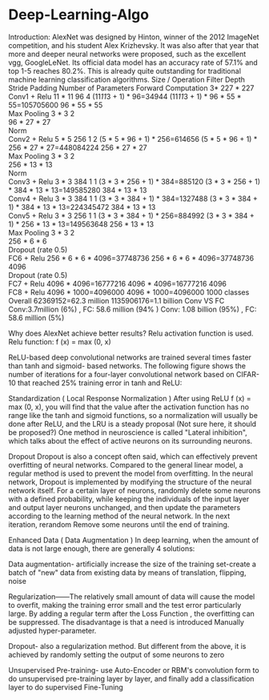 # Deep-Learning-Algo


Introduction:
AlexNet was designed by Hinton, winner of the 2012 ImageNet competition, and his student Alex Krizhevsky. It was also after that year that more and deeper neural networks were proposed, such as the excellent vgg, GoogleLeNet. Its official data model has an accuracy rate of 57.1% and top 1-5 reaches 80.2%. This is already quite outstanding for traditional machine learning classification algorithms.
Size / Operation	Filter	  Depth	  Stride	Padding	    Number of Parameters	             Forward Computation
3* 227 * 227						
Conv1 + Relu	    11 * 11	  96	     4		              (11*11*3 + 1) * 96=34944	          (11*11*3 + 1) * 96 * 55 * 55=105705600
96 * 55 * 55						
Max Pooling	      3 * 3		            2			
96 * 27 * 27						
Norm						
Conv2 + Relu	    5 * 5	    256     	1     	2	        (5 * 5 * 96 + 1) * 256=614656   	  (5 * 5 * 96 + 1) * 256 * 27 * 27=448084224
256 * 27 * 27						
Max Pooling	      3 * 3		            2			
256 * 13 * 13						
Norm						
Conv3 + Relu    	3 * 3	    384	      1	      1	          (3 * 3 * 256 + 1) * 384=885120	  (3 * 3 * 256 + 1) * 384 * 13 * 13=149585280
384 * 13 * 13						
Conv4 + Relu	    3 * 3	    384     	1	      1	          (3 * 3 * 384 + 1) * 384=1327488	  (3 * 3 * 384 + 1) * 384 * 13 * 13=224345472
384 * 13 * 13						
Conv5 + Relu	    3 * 3	    256     	1	      1	            (3 * 3 * 384 + 1) * 256=884992	(3 * 3 * 384 + 1) * 256 * 13 * 13=149563648
256 * 13 * 13						
Max Pooling     	3 * 3		            2			
256 * 6 * 6						
Dropout (rate 0.5)						
FC6 + Relu				                                          	256 * 6 * 6 * 4096=37748736	      256 * 6 * 6 * 4096=37748736
4096						
Dropout (rate 0.5)						
FC7 + Relu				                                            4096 * 4096=16777216	              4096 * 4096=16777216
4096						
FC8 + Relu					                                         4096 * 1000=4096000	                  4096 * 1000=4096000
1000 classes						
Overall					            62369152=62.3 million	1135906176=1.1 billion
Conv VS FC				      	Conv:3.7million (6%) , FC: 58.6 million (94% )	Conv: 1.08 billion (95%) , FC: 58.6 million (5%)



Why does AlexNet achieve better results?
Relu activation function is used.
Relu function: f (x) = max (0, x)

ReLU-based deep convolutional networks are trained several times faster than tanh and sigmoid- based networks. The following figure shows the number of iterations for a four-layer convolutional network based on CIFAR-10 that reached 25% training error in tanh and ReLU:

Standardization ( Local Response Normalization )
After using ReLU f (x) = max (0, x), you will find that the value after the activation function has no range like the tanh and sigmoid functions, so a normalization will usually be done after ReLU, and the LRU is a steady proposal (Not sure here, it should be proposed?) One method in neuroscience is called "Lateral inhibition", which talks about the effect of active neurons on its surrounding neurons.

Dropout
Dropout is also a concept often said, which can effectively prevent overfitting of neural networks. Compared to the general linear model, a regular method is used to prevent the model from overfitting. In the neural network, Dropout is implemented by modifying the structure of the neural network itself. For a certain layer of neurons, randomly delete some neurons with a defined probability, while keeping the individuals of the input layer and output layer neurons unchanged, and then update the parameters according to the learning method of the neural network. In the next iteration, rerandom Remove some neurons until the end of training.

Enhanced Data ( Data Augmentation )
In deep learning, when the amount of data is not large enough, there are generally 4 solutions:

Data augmentation- artificially increase the size of the training set-create a batch of "new" data from existing data by means of translation, flipping, noise

Regularization——The relatively small amount of data will cause the model to overfit, making the training error small and the test error particularly large. By adding a regular term after the Loss Function , the overfitting can be suppressed. The disadvantage is that a need is introduced Manually adjusted hyper-parameter.

Dropout- also a regularization method. But different from the above, it is achieved by randomly setting the output of some neurons to zero

Unsupervised Pre-training- use Auto-Encoder or RBM's convolution form to do unsupervised pre-training layer by layer, and finally add a classification layer to do supervised Fine-Tuning
